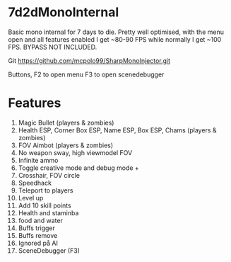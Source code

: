 # 7d2dMonoInternal
Basic mono internal for 7 days to die. Pretty well optimised, with the menu open and all features enabled I get ~80-90 FPS while normally I get ~100 FPS. BYPASS NOT INCLUDED.

Git https://github.com/mcpolo99/SharpMonoInjector.git




Buttons, F2 to open menu
F3 to open scenedebugger

# Features
1. Magic Bullet (players & zombies)
2. Health ESP, Corner Box ESP, Name ESP, Box ESP, Chams (players & zombies)
3. FOV Aimbot (players & zombies)
4. No weapon sway, high viewmodel FOV
5. Infinite ammo
6. Toggle creative mode and debug mode +
7. Crosshair, FOV circle
8. Speedhack
9. Teleport to players
10. Level up
11. Add 10 skill points
12. Health and staminba
13. food and water
14. Buffs trigger
15. Buffs remove
16. Ignored på AI
17.  SceneDebugger (F3)
